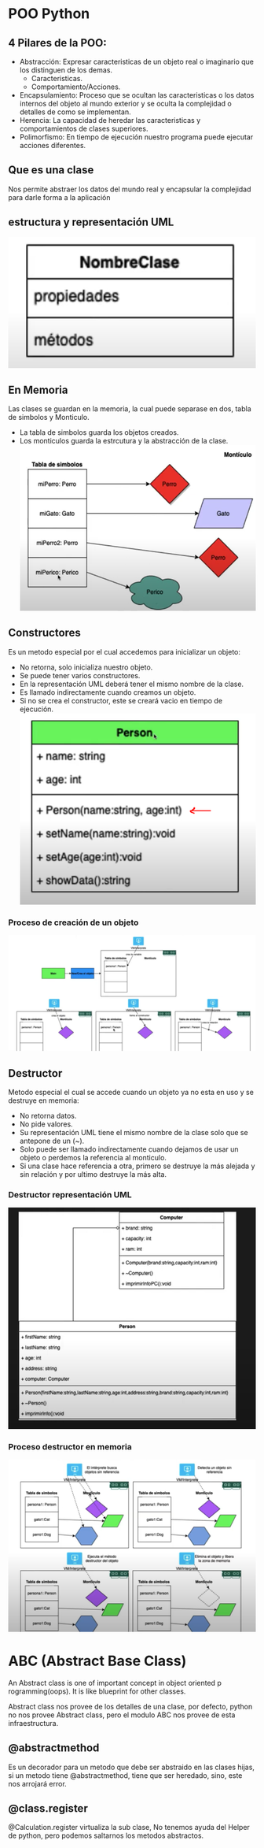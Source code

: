 # POO Python

## 4 Pilares de la POO:
- Abstracción: Expresar caracteristicas de un objeto real o imaginario que los distinguen de los demas. 
    - Caracteristicas.
    - Comportamiento/Acciones.
- Encapsulamiento: Proceso que se ocultan las caracteristicas o los datos internos del objeto al mundo exterior y se oculta la complejidad o detalles de como se implementan.
- Herencia: La capacidad de heredar las caracteristicas y comportamientos de clases superiores.
- Polimorfismo: En tiempo de ejecución nuestro programa puede ejecutar acciones diferentes. 

## Que es una clase
Nos permite abstraer los datos del mundo real y encapsular la complejidad  para darle forma a la aplicación
## estructura y representación UML 
![](/images/representacionUML.PNG)
## En Memoria
Las clases se guardan en la memoria, la cual puede separase en dos, tabla de simbolos y Monticulo.
- La tabla de simbolos guarda los objetos creados.
- Los monticulos guarda la estrcutura y la abstracción de la clase.
![](/images/EnEspacioMemoria.PNG)

## Constructores
Es un metodo especial por el cual accedemos para inicializar un objeto:
- No retorna, solo inicializa nuestro objeto.
- Se puede tener varios constructores.
- En la representación UML deberá tener el mismo nombre de la clase.
- Es llamado indirectamente cuando creamos un objeto.
- Si no se crea el constructor, este se creará vacio en tiempo de ejecución.
![](/images/constructorUML.PNG)

### Proceso de creación de un objeto
![](/images/construccionDeObjeto.PNG)

## Destructor
Metodo especial el cual se accede cuando un objeto ya no esta en uso y se destruye en memoria:
- No retorna datos.
- No pide valores.
- Su representación UML tiene el mismo nombre de la clase solo que se antepone de un (~).
- Solo puede ser llamado indirectamente cuando dejamos de usar un objeto o perdemos la referencia al monticulo.
- Si una clase hace referencia a otra, primero se destruye la más alejada y sin relación y por ultimo destruye la más alta. 

### Destructor representación UML
![](/images/representacionUMLDestructor.PNG)

### Proceso destructor en memoria
![](/images/destructorDeObjeto.PNG)




# ABC (Abstract Base Class)
An Abstract class is one of important concept in object oriented p
rogramming(oops). It is like blueprint for other classes.

Abstract class nos provee de los detalles de una clase, por defecto, python no nos provee Abstract class, pero el modulo ABC nos provee de esta infraestructura.

## @abstractmethod
Es un  decorador para un metodo que debe ser abstraido en las clases hijas, si un metodo tiene @abstractmethod, tiene que ser heredado, sino, este nos arrojará error.

## @class.register
 @Calculation.register virtualiza la sub clase, No tenemos ayuda del Helper de python, pero podemos saltarnos los metodos abstractos.